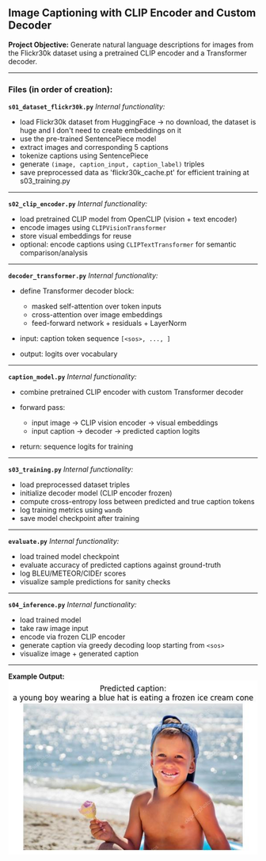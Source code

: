 ## Image Captioning with CLIP Encoder and Custom Decoder

**Project Objective:**
Generate natural language descriptions for images from the Flickr30k dataset using a pretrained CLIP encoder and a Transformer decoder.

---

### Files (in order of creation):

**`s01_dataset_flickr30k.py`**
_Internal functionality:_

- load Flickr30k dataset from HuggingFace -> no download, the dataset is huge and I don't need to create embeddings on it
- use the pre-trained SentencePiece model
- extract images and corresponding 5 captions
- tokenize captions using SentencePiece
- generate `(image, caption_input, caption_label)` triples
- save preprocessed data as 'flickr30k_cache.pt' for efficient training at s03_training.py

---

**`s02_clip_encoder.py`**
_Internal functionality:_

- load pretrained CLIP model from OpenCLIP (vision + text encoder)
- encode images using `CLIPVisionTransformer`
- store visual embeddings for reuse
- optional: encode captions using `CLIPTextTransformer` for semantic comparison/analysis

---

**`decoder_transformer.py`**
_Internal functionality:_

- define Transformer decoder block:

  - masked self-attention over token inputs
  - cross-attention over image embeddings
  - feed-forward network + residuals + LayerNorm

- input: caption token sequence `[<sos>, ..., ]`
- output: logits over vocabulary

---

**`caption_model.py`**
_Internal functionality:_

- combine pretrained CLIP encoder with custom Transformer decoder
- forward pass:

  - input image → CLIP vision encoder → visual embeddings
  - input caption → decoder → predicted caption logits

- return: sequence logits for training

---

**`s03_training.py`**
_Internal functionality:_

- load preprocessed dataset triples
- initialize decoder model (CLIP encoder frozen)
- compute cross-entropy loss between predicted and true caption tokens
- log training metrics using `wandb`
- save model checkpoint after training

---

**`evaluate.py`**
_Internal functionality:_

- load trained model checkpoint
- evaluate accuracy of predicted captions against ground-truth
- log BLEU/METEOR/CIDEr scores
- visualize sample predictions for sanity checks

---

**`s04_inference.py`**
_Internal functionality:_

- load trained model
- take raw image input
- encode via frozen CLIP encoder
- generate caption via greedy decoding loop starting from `<sos>`
- visualize image + generated caption

---

**Example Output:**
![Sample output](predictions/final_output_1.jpg)
